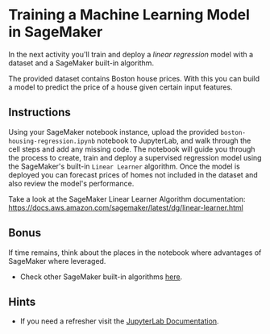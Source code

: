 # Training a Machine Learning Model in SageMaker

In the next activity you'll train and deploy a _linear regression_ model with a dataset and a SageMaker built-in algorithm.

The provided dataset contains Boston house prices. With this you can build a model to predict the price of a house given certain input features.

## Instructions

Using your SageMaker notebook instance, upload the provided `boston-housing-regression.ipynb` notebook to JupyterLab, and walk through the cell steps and add any missing code. The notebook will guide you through the process to create, train and deploy a supervised regression model using the SageMaker's built-in `Linear Learner` algorithm. Once the model is deployed you can forecast prices of homes not included in the dataset and also review the model's performance.

Take a look at the SageMaker Linear Learner Algorithm documentation: https://docs.aws.amazon.com/sagemaker/latest/dg/linear-learner.html


## Bonus

If time remains, think about the places in the notebook where advantages of SageMaker where leveraged.

* Check other SageMaker built-in algorithms [here](https://docs.aws.amazon.com/sagemaker/latest/dg/sagemaker-algo-docker-registry-paths.html).


## Hints

* If you need a refresher visit the [JupyterLab Documentation](https://jupyterlab.readthedocs.io/en/stable/user/interface.html#).
